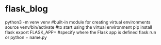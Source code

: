 # flask_blog

python3 -m venv venv #built-in module for creating virtual environments
source venv/bin/activate #to start using the virtual environment 
pip install flask
export FLASK_APP= #specify where the Flask app is defined
flask run or python + name.py
